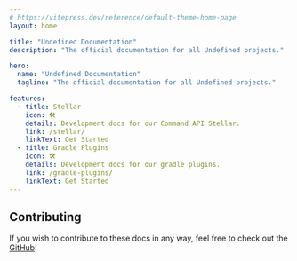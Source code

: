 ```yaml
---
# https://vitepress.dev/reference/default-theme-home-page
layout: home

title: "Undefined Documentation"
description: "The official documentation for all Undefined projects."

hero:
  name: "Undefined Documentation"
  tagline: "The official documentation for all Undefined projects."

features:
  - title: Stellar
    icon: 🛠️
    details: Development docs for our Command API Stellar.
    link: /stellar/
    linkText: Get Started
  - title: Gradle Plugins
    icon: 🛠️
    details: Development docs for our gradle plugins.
    link: /gradle-plugins/
    linkText: Get Started
---
```


<div class="vp-doc homepage-container">

## Contributing

If you wish to contribute to these docs in any way, feel free to check out the [GitHub](https://github.com/UndefinedCreation/undefined-docs)!

</div>
